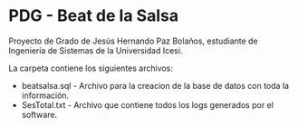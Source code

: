 # PDG - Beat de la Salsa
Proyecto de Grado de Jesús Hernando Paz Bolaños, estudiante de Ingeniería de Sistemas de la Universidad Icesi.

La carpeta contiene los siguientes archivos:

* beatsalsa.sql - Archivo para la creacion de la base de datos con toda la información.
* SesTotal.txt - Archivo que contiene todos los logs generados por el software.

